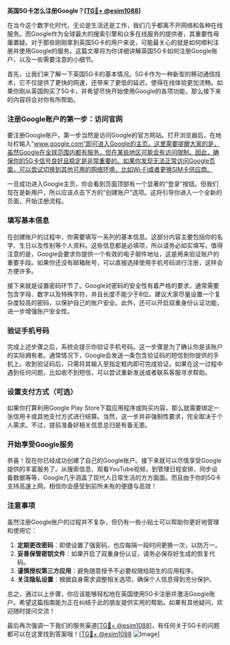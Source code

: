 **英国5G卡怎么注册Google？[[TG💪+ @esim1088](https://t.me/s/esim1088)]**

在当今这个数字化时代，无论是生活还是工作，我们几乎都离不开网络和各种在线服务。而Google作为全球最大的搜索引擎和众多在线服务的提供者，其重要性毋庸置疑。对于那些刚刚拿到英国5G卡的用户来说，可能最关心的就是如何顺利注册并使用Google的服务。这篇文章将为你详细讲解英国5G卡如何注册Google账户，以及一些需要注意的小细节。

首先，让我们来了解一下英国5G卡的基本情况。5G卡作为一种新型的移动通信技术，它不仅提供了更快的网速，还带来了更低的延迟，使得在线体验更加流畅。如果你刚从英国购买了5G卡，并希望尽快开始使用Google的各项功能，那么接下来的内容将会对你有所帮助。

### 注册Google账户的第一步：访问官网

要注册Google账户，第一步当然是访问Google的官方网站。打开浏览器后，在地址栏输入“www.google.com”即可进入Google的主页。这里需要提醒大家的是，虽然Google在全球范围内都有服务，但在某些地区可能会有访问限制。因此，确保你的5G卡信号良好且稳定是非常重要的。如果你发现无法正常访问Google页面，可以尝试切换到其他可用的网络环境，比如Wi-Fi或者更换SIM卡供应商。

一旦成功进入Google主页，你会看到页面顶部有一个显著的“登录”按钮。但我们现在是新用户，所以应该点击下方的“创建账户”选项。这将引导你进入一个全新的页面，开始注册流程。

### 填写基本信息

在创建账户的过程中，你需要填写一系列的基本信息。这部分内容主要包括你的名字、生日以及性别等个人资料。这些信息都是必填项，所以请务必如实填写。值得注意的是，Google会要求你提供一个有效的电子邮件地址，这是用来验证账户的重要手段。如果你还没有邮箱账号，可以直接选择使用手机号码进行注册，这样会方便许多。

接下来就是设置密码环节了。Google对密码的安全性有着严格的要求，通常需要包含字母、数字以及特殊字符，并且长度不能少于8位。建议大家尽量设置一个复杂度较高的密码，以保护自己的账户安全。此外，还可以开启双重身份认证功能，进一步增强账户安全性。

### 验证手机号码

完成上述步骤之后，系统会提示你验证手机号码。这一步骤是为了确认你是该账户的实际拥有者。通常情况下，Google会发送一条包含验证码的短信到你提供的手机上。收到验证码后，只需将其输入至指定框内即可完成验证。如果在这一过程中遇到任何问题，比如收不到短信，可以尝试重新发送或者联系客服寻求帮助。

### 设置支付方式（可选）

如果你打算利用Google Play Store下载应用程序或购买内容，那么就需要绑定一张信用卡或其他支付方式进行结算。当然，这一步并非强制性要求，完全取决于个人需求。不过，提前准备好相关信息总归是有备无患。

### 开始享受Google服务

恭喜！现在你已经成功创建了自己的Google账户。接下来就可以尽情享受Google提供的丰富服务了。从搜索信息、观看YouTube视频，到管理日程安排、同步设备数据等等，Google几乎涵盖了现代人日常生活的方方面面。而且由于你的5G卡支持高速上网，相信你会感受到前所未有的便捷与高效！

### 注意事项

虽然注册Google账户的过程并不复杂，但仍有一些小贴士可以帮助你更好地管理和使用它：

1. **定期更改密码**：即使设置了强密码，也应每隔一段时间更换一次，以防万一。
2. **妥善保管密钥文件**：如果开启了双重身份认证，请务必保存好生成的恢复代码。
3. **谨慎授权第三方应用**：避免随意授予不必要权限给陌生的应用程序。
4. **关注隐私设置**：根据自身需求调整相关选项，确保个人信息得到充分保护。

总之，通过以上步骤，你应该能够轻松地在英国使用5G卡注册并激活Google账户。希望这篇指南能为正在纠结于此的朋友提供实用的帮助。如果有其他疑问，欢迎随时提问交流！

最后再次强调一下我们的服务渠道[[TG💪+ @esim1088](https://t.me/s/esim1088)]，有任何关于5G卡的问题都可以在这里找到答案哦！[[TG💪+ @esim1088](https://t.me/s/esim1088) ![Image](https://i.postimg.cc/4NQfJmqS/Snipaste-2025-05-13-00-14-12.png)]